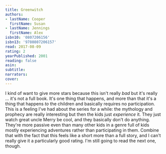 ```yaml
---
title: Greenwitch
authors:
- lastName: Cooper
  firstName: Susan
- lastName: Jennings
  firstName: Alex
isbn10: '0807206156'
isbn13: '9780807206157'
read: 2017-08-09
rating: 2
yearPublished: 2001
reading: false
asin:
subtitle:
narrators:
cover:
---
```

I kind of want to give more stars because this isn't really <em>bad</em> but it's really … it's not a full book. It's one thing that happens, and more than that it's a thing that happens <em>to</em> the children and basically requires no participation. This is a feeling I've had about the series for a while: the mythology and prophecy are really interesting but then the kids just <em>experience</em> it. They just watch great uncle Merry be cool, and they basically don't do anything. They're more passive even than many other kids in a genre full of kids mostly experiencing adventures rather than participating in them. Combine that with the fact that this feels like a short more than a full story, and I can't really give it a particularly good rating. I'm still going to read the next one, though.